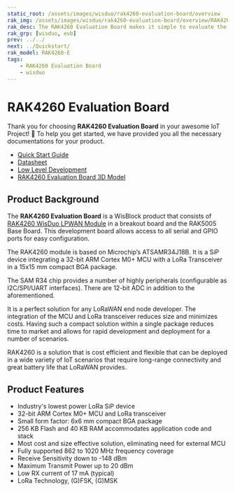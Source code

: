 ```yaml
---
static_root: /assets/images/wisduo/rak4260-evaluation-board/overview
rak_img: /assets/images/wisduo/rak4260-evaluation-board/overview/RAK4260_Evaluation_home.png
rak_desc: The RAK4260 Evaluation Board makes it simple to evaluate the RAK4260 stamp module. The base board allows to test WisBlock Sensor and WisBlock IO modules.
rak_grp: [wisduo, evb]
prev: ../../
next: ../Quickstart/
rak_model: RAK4260-E
tags:
    - RAK4260 Evaluation Board
    - wisduo
---
```


# RAK4260 Evaluation Board
Thank you for choosing **RAK4260 Evaluation Board** in your awesome IoT Project! 🎉 To help you get started, we have provided you all the necessary documentations for your product.

* [Quick Start Guide](../Quickstart/)
* [Datasheet](../Datasheet/)
* [Low Level Development](../Low-Level-Development/)
* [RAK4260 Evaluation Board 3D Model](https://downloads.rakwireless.com/3D_File/WisDuo/RAK4260_EVALUATION_BOARD.stp)

## Product Background

The **RAK4260 Evaluation Board** is a WisBlock product that consists of [RAK4260 WisDuo LPWAN Module](https://store.rakwireless.com/products/rak4260-lora-module) in a breakout board and the RAK5005 Base Board. This development board allows access to all serial and GPIO ports for easy configuration.

The RAK4260 module is based on Microchip’s ATSAMR34J18B. It is a SiP device integrating a 32-bit ARM Cortex M0+ MCU with a LoRa Transceiver in a 15x15&nbsp;mm compact BGA package.

The SAM R34 chip provides a number of highly peripherals (configurable as I2C/SPI/UART interfaces). There are 12-bit ADC in addition to the aforementioned.

It is a perfect solution for any LoRaWAN end node developer. The integration of the MCU and LoRa transceiver reduces size and minimizes costs. Having such a compact solution within a single package reduces time to market and allows for rapid development and deployment for a number of scenarios.

RAK4260 is a solution that is cost efficient and flexible that can be deployed in a wide variety of IoT scenarios that require long-range connectivity and great battery life that LoRaWAN provides.

## Product Features

- Industry's lowest power LoRa SiP device
- 32-bit ARM Cortex M0+ MCU and LoRa transceiver
- Small form factor: 6x6&nbsp;mm compact BGA package
- 256&nbsp;KB Flash and 40&nbsp;KB RAM accommodates application code and stack
- Most cost and size effective solution, eliminating need for external MCU
- Fully supported 862 to 1020&nbsp;MHz frequency coverage
- Receive Sensitivity down to -148&nbsp;dBm
- Maximum Transmit Power up to 20&nbsp;dBm
- Low RX current of 17&nbsp;mA (typical)
- LoRa Technology, (G)FSK, (G)MSK
